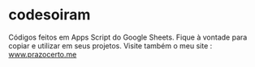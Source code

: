 # codesoiram
Códigos feitos em Apps Script do Google Sheets. 
Fique à vontade para copiar e utilizar em seus projetos. 
Visite também o meu site : www.prazocerto.me
